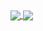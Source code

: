 <a href="https://github.com/anuraghazra/github-readme-stats">
  <img align="center" src="https://github-readme-stats.vercel.app/api?username=kyralmozley&count_private=false&show_icons=true&theme=dark&include_all_commits=true&hide_border=true" />
</a>
<a href="https://github.com/anuraghazra/github-readme-stats">
  <img align="center" src="https://github-readme-stats.vercel.app/api/top-langs/?username=kyralmozley&langs_count=10&layout=compact&theme=dark&hide_border=true" />
</a>
<!--
**kyralmozley/kyralmozley** is a ✨ _special_ ✨ repository because its `README.md` (this file) appears on your GitHub profile.

Here are some ideas to get you started:

- 🔭 I’m currently working on ...
- 🌱 I’m currently learning ...
- 👯 I’m looking to collaborate on ...
- 🤔 I’m looking for help with ...
- 💬 Ask me about ...
- 📫 How to reach me: ...
- 😄 Pronouns: ...
- ⚡ Fun fact: ...
-->
